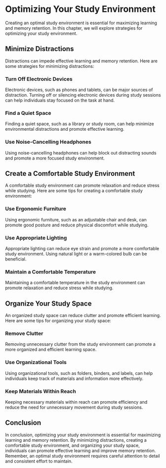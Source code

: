 Optimizing Your Study Environment
==========================================================================

Creating an optimal study environment is essential for maximizing learning and memory retention. In this chapter, we will explore strategies for optimizing your study environment.

Minimize Distractions
---------------------

Distractions can impede effective learning and memory retention. Here are some strategies for minimizing distractions:

### Turn Off Electronic Devices

Electronic devices, such as phones and tablets, can be major sources of distraction. Turning off or silencing electronic devices during study sessions can help individuals stay focused on the task at hand.

### Find a Quiet Space

Finding a quiet space, such as a library or study room, can help minimize environmental distractions and promote effective learning.

### Use Noise-Cancelling Headphones

Using noise-cancelling headphones can help block out distracting sounds and promote a more focused study environment.

Create a Comfortable Study Environment
--------------------------------------

A comfortable study environment can promote relaxation and reduce stress while studying. Here are some tips for creating a comfortable study environment:

### Use Ergonomic Furniture

Using ergonomic furniture, such as an adjustable chair and desk, can promote good posture and reduce physical discomfort while studying.

### Use Appropriate Lighting

Appropriate lighting can reduce eye strain and promote a more comfortable study environment. Using natural light or a warm-colored bulb can be beneficial.

### Maintain a Comfortable Temperature

Maintaining a comfortable temperature in the study environment can promote relaxation and reduce stress while studying.

Organize Your Study Space
-------------------------

An organized study space can reduce clutter and promote efficient learning. Here are some tips for organizing your study space:

### Remove Clutter

Removing unnecessary clutter from the study environment can promote a more organized and efficient learning space.

### Use Organizational Tools

Using organizational tools, such as folders, binders, and labels, can help individuals keep track of materials and information more effectively.

### Keep Materials Within Reach

Keeping necessary materials within reach can promote efficiency and reduce the need for unnecessary movement during study sessions.

Conclusion
----------

In conclusion, optimizing your study environment is essential for maximizing learning and memory retention. By minimizing distractions, creating a comfortable study environment, and organizing your study space, individuals can promote effective learning and improve memory retention. Remember, an optimal study environment requires careful attention to detail and consistent effort to maintain.
